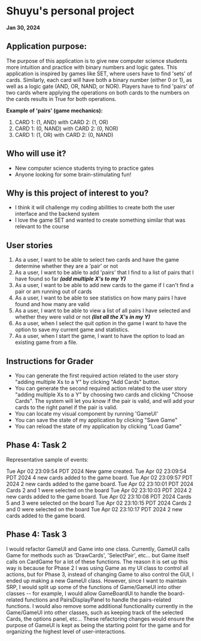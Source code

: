 # Shuyu's personal project
**Jan 30, 2024**

## Application purpose:
The purpose of this application is to give new computer science 
students more intuition and practice with binary numbers and 
logic gates. This application is inspired by games like SET, 
where users have to find 'sets' of cards. Similarly, each 
card will have both a binary number (either 0 or 1), as well
as a logic gate (AND, OR, NAND, or NOR). Players have to find
'pairs' of two cards where applying the operations on both cards to the 
numbers on the cards results in True for both operations.

**Example of 'pairs' (game mechanics):**
1. CARD 1: (1, AND) with CARD 2: (1, OR)
2. CARD 1: (0, NAND) with CARD 2: (0, NOR)
3. CARD 1: (1, OR) with CARD 2: (0, NAND)

## Who will use it?
- New computer science students trying to practice gates
- Anyone looking for some brain-stimulating fun!

## Why is this project of interest to you?
- I think it will challenge my coding abilities to create 
both the user interface and the backend system
- I love the game SET and wanted to create something similar 
that was relevant to the course

## User stories
1. As a user, I want to be able to select two cards and have
the game determine whether they are a 'pair' or not 
2. As a user, I want to be able to add 'pairs' that I find 
to a list of pairs that I have found so far ***(add multiple
X's to my Y)***
3. As a user, I want to be able to add new cards to the game
if I can't find a pair or am running out of cards
4. As a user, I want to be able to see statistics on how many
pairs I have found and how many are valid
5. As a user, I want to be able to view a list of all pairs
I have selected and whether they were valid or not ***(list all
the X's in my Y)***
6. As a user, when I select the quit option in the game I
want to have the option to save my current game and statistics.
7. As a user, when I start the game, I want to have the option
to load an existing game from a file.

## Instructions for Grader
- You can generate the first required action related to the 
user story "adding multiple Xs to a Y" by clicking "Add Cards" 
button.
- You can generate the second required action related to the
user story "adding multiple Xs to a Y" by choosing two cards
and clicking "Choose Cards". The system will let you know if
the pair is valid, and will add your cards to the right panel
if the pair is valid. 
- You can locate my visual component by running 'GameUI'
- You can save the state of my application by clicking 
"Save Game"
- You can reload the state of my application by clicking
"Load Game"

## Phase 4: Task 2
Representative sample of events:

Tue Apr 02 23:09:54 PDT 2024
New game created.
Tue Apr 02 23:09:54 PDT 2024
4 new cards added to the game board.
Tue Apr 02 23:09:57 PDT 2024
2 new cards added to the game board.
Tue Apr 02 23:10:01 PDT 2024
Cards 2 and 1 were selected on the board
Tue Apr 02 23:10:03 PDT 2024
2 new cards added to the game board.
Tue Apr 02 23:10:08 PDT 2024
Cards 5 and 3 were selected on the board
Tue Apr 02 23:10:15 PDT 2024
Cards 2 and 0 were selected on the board
Tue Apr 02 23:10:17 PDT 2024
2 new cards added to the game board.

## Phase 4: Task 3
I would refactor GameUI and Game into one class. Currently,
GameUI calls Game for methods such as 'DrawCards', 'SelectPair',
etc... but Game itself calls on CardGame for a lot of these
functions. The reason it is set up this way is because for
Phase 2 I was using Game as my UI class to control all actions,
but for Phase 3, instead of changing Game to also control the 
GUI, I ended up making a new GameUI class. However, since I
want to maintain SRP, I would split up some of the functions
of Game/GameUI into other classes -- for example, I would allow
GameBoardUI to handle the board-related functions and 
PairsDisplayPanel to handle the pairs-related functions. I 
would also remove some additional functionality currently
in the Game/GameUI into other classes, such as keeping track
of the selected Cards, the options panel, etc... These 
refactoring changes would ensure the purpose of GameUI 
is kept as being the starting point for the game and for 
organizing the highest level of user-interactions.
